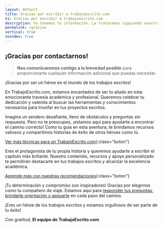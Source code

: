 ```yaml
---
layout: default
title: Gracias por escribir a trabajoescrito.com
h1: Gracias por escribir a trabajoescrito.com
description: Ya tenemos tu información. La trataremos siguiendo nuestra política de privacidad. Te escribiremos prontamente.
permalink: /gracias
vertical: true
noindex: true
---
```

## ¡Gracias por contactarnos!

>**Nos comunicaremos contigo a la brevedad posible** para proporcionarte cualquier información adicional que puedas necesitar.

¡Gracias por ser un héroe en el mundo de los trabajos escritos!

En TrabajoEscrito.com, estamos encantados de ser tu aliado en esta emocionante travesía académica y profesional. Queremos celebrar tu dedicación y valentía al buscar las herramientas y conocimientos necesarios para triunfar en tus proyectos escritos.

Imagina un sendero desafiante, lleno de obstáculos y preguntas sin respuesta. Pero no te preocupes, ¡estamos aquí para ayudarte a encontrar el camino correcto! Como tu guía en esta aventura, te brindamos recursos valiosos y compartimos historias de éxito de otros héroes como tú.

[Ver más técnicas para un TrabajoEscrito.com](/){:class="boton"}

Eres el protagonista de tu propia historia y queremos ayudarte a escribir el capítulo más brillante. Nuestro contenido, recursos y apoyo personalizado te permitirán destacarte en tus trabajos escritos y alcanzar la excelencia académica.

[Aprende más con nuestras recomendaciones]({{'tips-y-consejos'|relative_url}}){:class="boton"}

¡Tu determinación y compromiso son inspiradores! Gracias por elegirnos como tu compañero de viaje. Estamos aquí para [responder tus preguntas, brindarte orientación y apoyarte]({{'contacto'|relative_url}}) en cada paso del camino.

¡Eres un héroe de los trabajos escritos y estamos orgullosos de ser parte de tu éxito!

Con gratitud,
**El equipo de TrabajoEscrito.com**
